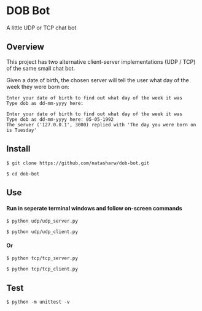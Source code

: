 # DOB Bot

A little UDP or TCP chat bot

## Overview

This project has two alternative client-server implementations (UDP / TCP) of the same small chat bot.   

Given a date of birth, the chosen server will tell the user what day of the week they were born on:

```
Enter your date of birth to find out what day of the week it was
Type dob as dd-mm-yyyy here:
```
```
Enter your date of birth to find out what day of the week it was
Type dob as dd-mm-yyyy here: 05-05-1992
The server ('127.0.0.1', 3000) replied with 'The day you were born on is Tuesday'
```
## Install

```
$ git clone https://github.com/natasharw/dob-bot.git
```

```
$ cd dob-bot
```

## Use

#### Run in seperate terminal windows and follow on-screen commands

```
$ python udp/udp_server.py
```
```
$ python udp/udp_client.py
```
#### Or
```
$ python tcp/tcp_server.py
```
```
$ python tcp/tcp_client.py
```

## Test

```
$ python -m unittest -v
```
